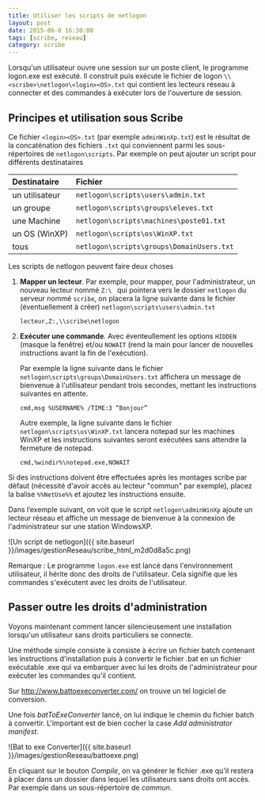 ```yaml
---
title: Utiliser les scripts de netlogon
layout: post
date: 2015-06-8 16:30:00
tags: [scribe, reseau]
category: scribe
---
```


Lorsqu'un utilisateur ouvre une session sur un poste client, le programme
logon.exe est exécuté. Il construit puis exécute le fichier de logon
`\\<scribe>\netlogon\<login><OS>.txt` qui contient les lecteurs réseau à
connecter et des commandes à exécuter lors de l'ouverture de session.

## Principes et utilisation sous Scribe

Ce fichier `<login><OS>.txt` (par exemple `adminWinXp.txt`) est le résultat
de la concaténation des fichiers `.txt` qui conviennent parmi les
sous-répertoires de `netlogon\scripts`. Par exemple on peut ajouter un script
pour différents destinataires

| Destinataire    |  Fichier
|:----------------|:--------------------------------------
| un utilisateur  | `netlogon\scripts\users\admin.txt`
| un groupe       | `netlogon\scripts\groups\eleves.txt`
| une Machine     | `netlogon\scripts\machines\poste01.txt`
| un OS (WinXP)   | `netlogon\scripts\os\WinXP.txt`
| tous            | `netlogon\scripts\groups\DomainUsers.txt`


Les scripts de netlogon peuvent faire deux choses 

1.  **Mapper un lecteur**. Par exemple, pour mapper, pour l'administrateur, un
    nouveau lecteur nommé `Z:\ ` qui pointera vers le dossier `netlogon` du
    serveur nommé `scribe`, on placera la ligne suivante dans le fichier
    (éventuellement à créer) `netlogon\scripts\users\admin.txt`

        lecteur,Z:,\\scribe\netlogon

2.  **Exécuter une commande**. Avec éventeullement les options `HIDDEN` (masque la
    fenêtre) et/ou `NOWAIT` (rend la main pour lancer de nouvelles instructions
    avant la fin de l'exécution).

    Par exemple la ligne suivante dans le fichier
    `netlogon\scripts\groups\DomainUsers.txt` affichera un message de bienvenue
    à l'utilisateur  pendant trois secondes, mettant les instructions suivantes
    en attente.

        cmd,msg %USERNAME% /TIME:3 “Bonjour”

    Autre exemple, la ligne suivante dans le fichier `netlogon\scripts\os\WinXP.txt`
    lancera notepad sur les machines WinXP et les instructions suivantes seront
    exécutées sans attendre la fermeture de notepad.

        cmd,%windir%\notepad.exe,NOWAIT

Si des instructions doivent être effectuées après les montages scribe par défaut
(nécessité d'avoir accès au lecteur "commun" par exemple), placez la balise
`%%NetUse%%` et ajoutez les instructions ensuite.

Dans l’exemple suivant, on voit que le script
`netlogon\adminWinXp` ajoute un lecteur réseau et affiche un message
de bienvenue à la connexion de l'administrateur sur une station WindowsXP.

![Un script de netlogon]({{ site.baseurl }}/images/gestionReseau/scribe_html_m2d0d8a5c.png)

Remarque : Le programme `logon.exe` est lancé dans l'environnement utilisateur,
il hérite donc des droits de l'utilisateur. Cela signifie que les commandes
s'exécutent avec les droits de l'utilisateur.


## Passer outre les droits d'administration

Voyons maintenant comment lancer silencieusement une installation lorsqu'un
utilisateur sans droits particuliers se connecte.

Une méthode simple consiste à consiste à écrire un fichier batch contenant les
instructions d'installation puis à convertir le fichier .bat en un fichier
exécutable .exe qui va embarquer avec lui les droits de l'administrateur pour
exécuter les commandes qu'il contient.

Sur <http://www.battoexeconverter.com/> on trouve un tel logiciel de conversion.

Une fois *batToExeConverter* lancé, on lui indique le chemin du fichier batch
à convertir. L'important est de bien cocher la case *Add administrator manifest*.

![Bat to exe Converter\]({{ site.baseurl }}/images/gestionReseau/battoexe.png)

En cliquant sur le bouton *Compile*, on va générer le fichier .exe qu'il restera
à placer dans un dossier dans lequel les utilisateurs sans droits ont accès.
Par exemple dans un sous-répertoire de *commun*.

